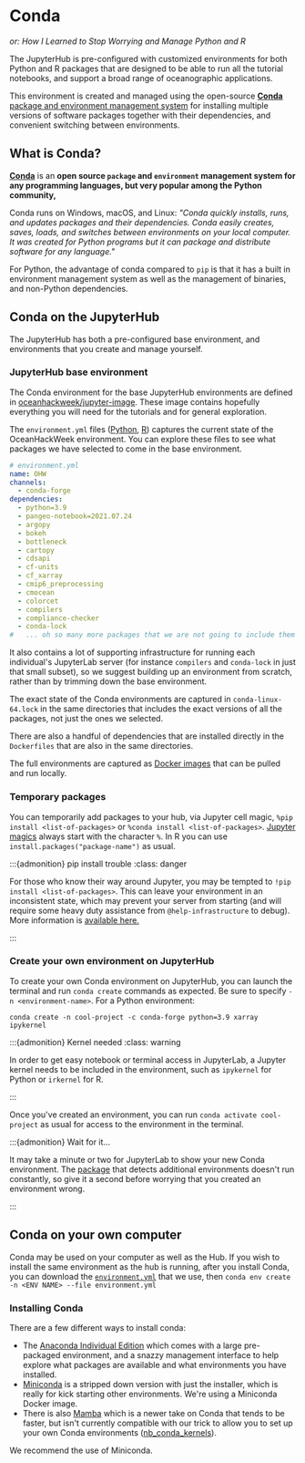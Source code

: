 # Conda

_or: How I Learned to Stop Worrying and Manage Python and R_

The JupyterHub is pre-configured with customized environments for both Python and R packages that are designed to be able to run all the tutorial notebooks, and support a broad range of oceanographic applications.

This environment is created and managed using the open-source [**Conda** package and environment management system](https://docs.conda.io) for installing multiple versions of software packages together with their dependencies, and convenient switching between environments. 

## What is Conda?
[**Conda**](http://conda.pydata.org/docs/) is an **open source `package` and `environment` management system for any programming languages, but very popular among the Python community,**

Conda runs on Windows, macOS, and Linux: *"Conda quickly installs, runs, and updates packages and their dependencies. Conda easily creates, saves, loads, and switches between environments on your local computer. It was created for Python programs but it can package and distribute software for any language."*

For Python, the advantage of conda compared to `pip` is that it has a built in environment management system as well as the management of binaries, and non-Python dependencies.

## Conda on the JupyterHub

The JupyterHub has both a pre-configured base environment, and environments that you create and manage yourself.

### JupyterHub base environment

The Conda environment for the base JupyterHub environments are defined in [oceanhackweek/jupyter-image](https://github.com/oceanhackweek/jupyter-image/). These image contains hopefully everything you will need for the tutorials and for general exploration.

The `environment.yml` files ([Python](https://github.com/oceanhackweek/jupyter-image/blob/main/py-base/environment.yml), [R](https://github.com/oceanhackweek/jupyter-image/blob/main/r/environment.yml)) captures the current state of the OceanHackWeek environment. You can explore these files to see what packages we have selected to come in the base environment.

```yaml
# environment.yml
name: OHW
channels:
  - conda-forge
dependencies:
  - python=3.9
  - pangeo-notebook=2021.07.24
  - argopy
  - bokeh
  - bottleneck
  - cartopy
  - cdsapi
  - cf-units
  - cf_xarray
  - cmip6_preprocessing
  - cmocean
  - colorcet
  - compilers
  - compliance-checker
  - conda-lock
#   ... oh so many more packages that we are not going to include them all here
```

It also contains a lot of supporting infrastructure for running each individual's JupyterLab server (for instance `compilers` and `conda-lock` in just that small subset), so we suggest building up an environment from scratch, rather than by trimming down the base environment.

The exact state of the Conda environments are captured in `conda-linux-64.lock` in the same directories that includes the exact versions of all the packages, not just the ones we selected.

There are also a handful of dependencies that are installed directly in the `Dockerfiles` that are also in the same directories.

The full environments are captured as [Docker images](https://github.com/orgs/oceanhackweek/packages?repo_name=jupyter-image) that can be pulled and run locally.

### Temporary packages

You can temporarily add packages to your hub, via Jupyter cell magic, `%pip install <list-of-packages>` or `%conda install <list-of-packages>`. [Jupyter magics](https://ipython.readthedocs.io/en/stable/interactive/magics.html) always start with the character `%`. In R you can use `install.packages("package-name")` as usual.

:::{admonition} pip install trouble
:class: danger

For those who know their way around Jupyter, you may be tempted to `!pip install <list-of-packages>`. This can leave your environment in an inconsistent state, which may prevent your server from starting (and will require some heavy duty assistance from `@help-infrastructure` to debug). More information is [available here.](https://docs.2i2c.org/en/latest/admin/howto/environment/index.html#temporarily-install-packages-for-a-session)

:::

### Create your own environment on JupyterHub

To create your own Conda environment on JupyterHub, you can launch the terminal and run `conda create` commands as expected. Be sure to specify `-n <environment-name>`. For a Python environment:

`conda create -n cool-project -c conda-forge python=3.9 xarray ipykernel`

:::{admonition} Kernel needed
:class: warning

In order to get easy notebook or terminal access in JupyterLab, a Jupyter kernel needs to be included in the environment, such as `ipykernel` for Python or `irkernel` for R.

:::

Once you've created an environment, you can run `conda activate cool-project` as usual for access to the environment in the terminal.

:::{admonition} Wait for it...

It may take a minute or two for JupyterLab to show your new Conda environment.
The [package](https://github.com/Anaconda-Platform/nb_conda_kernels) that detects additional environments doesn't run constantly, so give it a second before worrying that you created an environment wrong.

:::

## Conda on your own computer

Conda may be used on your computer as well as the Hub. If you wish to install the same environment as the hub is running, after you install Conda, you can download the [`environment.yml`](https://raw.githubusercontent.com/oceanhackweek/ohw-tutorials/d51c880111305d7e345d98b7d8ccc031cbf0087e/environment.yml) that we use, then `conda env create -n <ENV NAME> --file environment.yml`

### Installing Conda

There are a few different ways to install conda:

- The [Anaconda Individual Edition](https://www.anaconda.com/products/individual) which comes with a large pre-packaged environment, and a snazzy management interface to help explore what packages are available and what environments you have installed.
- [Miniconda](https://docs.conda.io/en/latest/miniconda.html) is a stripped down version with just the installer, which is really for kick starting other environments. We're using a Miniconda Docker image.
- There is also [Mamba](https://mamba.readthedocs.io/en/latest/index.html) which is a newer take on Conda that tends to be faster, but isn't currently compatible with our trick to allow you to set up your own Conda environments ([nb_conda_kernels](https://github.com/Anaconda-Platform/nb_conda_kernels)).

We recommend the use of Miniconda.
